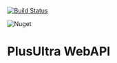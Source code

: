 [![Build Status](https://alefcarlos.visualstudio.com/PlusUltra/_apis/build/status/alefcarlos.PlusUltra.WebApi?branchName=master)](https://alefcarlos.visualstudio.com/PlusUltra/_build/latest?definitionId=3&branchName=master)

![Nuget](https://img.shields.io/nuget/v/PlusUltra.WebApi)

# PlusUltra WebAPI

